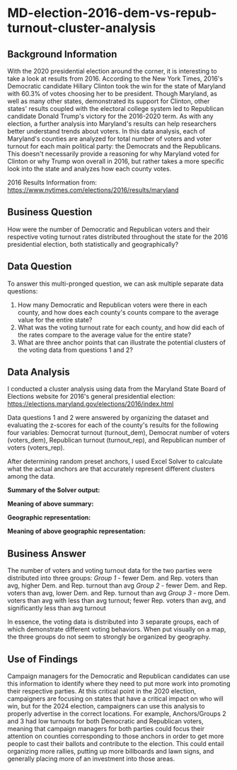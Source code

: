 # MD-election-2016-dem-vs-repub-turnout-cluster-analysis

## Background Information 

With the 2020 presidential election around the corner, it is interesting to take a look at results from 2016. According to the New York Times, 2016's Democratic candidate Hillary Clinton took the win for the state of Maryland with 60.3% of votes choosing her to be president. Though Maryland, as well as many other states, demonstrated its support for Clinton, other states' results coupled with the electoral college system led to Republican candidate Donald Trump's victory for the 2016-2020 term. As with any election, a further analysis into Maryland's results can help researchers better understand trends about voters. In this data analysis, each of Maryland's counties are analyzed for total number of voters and voter turnout for each main political party: the Democrats and the Republicans. This doesn't necessarily provide a reasoning for why Maryland voted for Clinton or why Trump won overall in 2016, but rather takes a more specific look into the state and analyzes how each county votes. 

2016 Results Information from: https://www.nytimes.com/elections/2016/results/maryland

## Business Question

How were the number of Democratic and Republican voters and their respective voting turnout rates distributed throughout the state for the 2016 presidential election, both statistically and geographically? 

## Data Question 

To answer this multi-pronged question, we can ask multiple separate data questions: 
1) How many Democratic and Republican voters were there in each county, and how does each county's counts compare to the average value for the entire state? 
2) What was the voting turnout rate for each county, and how did each of the rates compare to the average value for the entire state? 
3) What are three anchor points that can illustrate the potential clusters of the voting data from questions 1 and 2? 

## Data Analysis 

I conducted a cluster analysis using data from the Maryland State Board of Elections website for 2016's general presidential election: https://elections.maryland.gov/elections/2016/index.html

Data questions 1 and 2 were answered by organizing the dataset and evaluating the z-scores for each of the county's results for the following four variables: Democrat turnout (turnout_dem), Democrat number of voters (voters_dem), Republican turnout (turnout_rep), and Republican number of voters (voters_rep). 

After determining random preset anchors, I used Excel Solver to calculate what the actual anchors are that accurately represent different clusters among the data. 

**Summary of the Solver output:** 


**Meaning of above summary:** 



**Geographic representation:** 



**Meaning of above geographic representation:** 


## Business Answer 

The number of voters and voting turnout data for the two parties were distributed into three groups: 
*Group 1* - fewer Dem. and Rep. voters than avg, higher Dem. and Rep. turnout than avg
*Group 2* - fewer Dem. and Rep. voters than avg, lower Dem. and Rep. turnout than avg
*Group 3* - more Dem. voters than avg with less than avg turnout; fewer Rep. voters than avg, and significantly less than avg turnout 

In essence, the voting data is distributed into 3 separate groups, each of which demonstrate different voting behaviors. When put visually on a map, the three groups do not seem to strongly be organized by geography.  

## Use of Findings 

Campaign managers for the Democratic and Republican candidates can use this information to identify where they need to put more work into promoting their respective parties. At this critical point in the 2020 election, campaigners are focusing on states that have a critical impact on who will win, but for the 2024 election, campaigners can use this analysis to properly advertise in the correct locations. For example, Anchors/Groups 2 and 3 had low turnouts for both Democratic and Republican voters, meaning that campaign managers for both parties could focus their attention on counties corresponding to those anchors in order to get more people to cast their ballots and contribute to the election. This could entail organizing more rallies, putting up more billboards and lawn signs, and generally placing more of an investment into those areas. 
